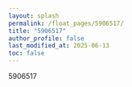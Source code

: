 ```yaml
---
layout: splash
permalink: /float_pages/5906517/
title: "5906517"
author_profile: false
last_modified_at: 2025-06-13
toc: false
---
```

 
5906517
